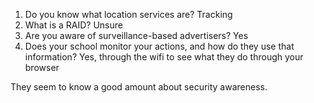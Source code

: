 1. Do you know what location services are? Tracking
2. What is a RAID? Unsure
3. Are you aware of surveillance-based advertisers? Yes
4. Does your school monitor your actions, and how do they use that information? Yes, through the wifi to see what they do through your browser

They seem to know a good amount about security awareness.
